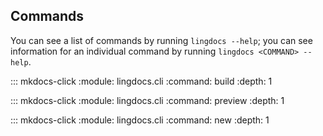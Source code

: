 ## Commands

You can see a list of commands by running `lingdocs --help`; you can see information for an individual command by running `lingdocs <COMMAND> --help`.

::: mkdocs-click
    :module: lingdocs.cli
    :command: build
    :depth: 1

::: mkdocs-click
    :module: lingdocs.cli
    :command: preview
    :depth: 1

::: mkdocs-click
    :module: lingdocs.cli
    :command: new
    :depth: 1
